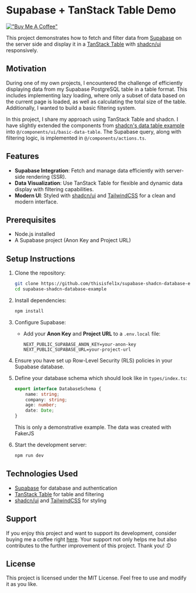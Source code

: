 # Supabase + TanStack Table Demo

[!["Buy Me A Coffee"](https://www.buymeacoffee.com/assets/img/custom_images/orange_img.png)](https://buymeacoffee.com/thisisfel1x)

This project demonstrates how to fetch and filter data from [Supabase](https://supabase.com) on the server side and 
display it in a [TanStack Table](https://tanstack.com/table/v8) with [shadcn/ui](https://ui.shadcn.com) responsively. 

## Motivation

During one of my own projects, I encountered the challenge of efficiently displaying data from my Supabase 
PostgreSQL table in a table format. This includes implementing lazy loading, where only a subset of data based 
on the current page is loaded, as well as calculating the total size of the table. Additionally, 
I wanted to build a basic filtering system.

In this project, I share my approach using TanStack Table and shadcn. I have slightly extended the components 
from [shadcn's data table example](https://ui.shadcn.com/docs/components/data-table) 
into `@/components/ui/basic-data-table`. The Supabase query, along with filtering logic, 
is implemented in `@/components/actions.ts`.

## Features

- **Supabase Integration**: Fetch and manage data efficiently with server-side rendering (SSR).
- **Data Visualization**: Use TanStack Table for flexible and dynamic data display with filtering capabilities.
- **Modern UI**: Styled with [shadcn/ui](https://ui.shadcn.dev) and [TailwindCSS](https://tailwindcss.com) for a clean and modern interface.

## Prerequisites

- Node.js installed
- A Supabase project (Anon Key and Project URL)

## Setup Instructions

1. Clone the repository:
   ```bash
   git clone https://github.com/thisisfel1x/supabase-shadcn-database-example.git
   cd supabase-shadcn-database-example
   ```

2. Install dependencies:
   ```bash
   npm install
   ```

3. Configure Supabase:
    - Add your **Anon Key** and **Project URL** to a `.env.local` file:
      ```env
      NEXT_PUBLIC_SUPABASE_ANON_KEY=your-anon-key
      NEXT_PUBLIC_SUPABASE_URL=your-project-url
      ```

4. Ensure you have set up Row-Level Security (RLS) policies in your Supabase database.

5. Define your database schema which should look like in `types/index.ts`:
   ```typescript
   export interface DatabaseSchema {
       name: string;
       company: string;
       age: number;
       date: Date;
   }
   ```
   This is only a demonstrative example. The data was created with FakerJS

6. Start the development server:
   ```bash
   npm run dev
   ```

## Technologies Used

- [Supabase](https://supabase.com) for database and authentication
- [TanStack Table](https://tanstack.com/table/v8) for table and filtering
- [shadcn/ui](https://ui.shadcn.com) and [TailwindCSS](https://tailwindcss.com) for styling

## Support
If you enjoy this project and want to support its development, consider buying me a coffee right [here](https://buymeacoffee.com/thisisfel1x). Your support not only helps me but also contributes to the further improvement of this project. Thank you! :D

## License

This project is licensed under the MIT License. Feel free to use and modify it as you like.